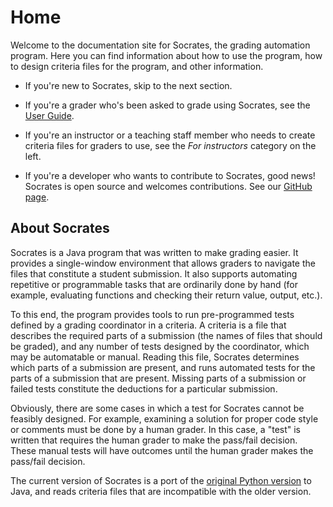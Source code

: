 # Home

Welcome to the documentation site for Socrates, the grading automation program.
Here you can find information about how to use the program, how to design
criteria files for the program, and other information.

*   If you're new to Socrates, skip to the next section.

*   If you're a grader who's been asked to grade using Socrates, see the
    [User Guide](/user_guide/).

*   If you're an instructor or a teaching staff member who needs to create
    criteria files for graders to use, see the *For instructors* category
    on the left.

*   If you're a developer who wants to contribute to Socrates, good news!
    Socrates is open source and welcomes contributions.
    See our [GitHub page](https://github.com/abreen/Socrates).


## About Socrates

Socrates is a Java program that was written to make grading easier. It provides
a single-window environment that allows graders to navigate the files that
constitute a student submission. It also supports automating repetitive or
programmable tasks that are ordinarily done by hand (for example, evaluating
functions and checking their return value, output, etc.).

To this end, the program provides tools to run pre-programmed tests defined by
a grading coordinator in a criteria. A criteria is a file that describes the
required parts of a submission (the names of files that should be graded), and
any number of tests designed by the coordinator, which may be automatable or
manual. Reading this file, Socrates determines which parts of a submission are
present, and runs automated tests for the parts of a submission that are
present. Missing parts of a submission or failed tests constitute the
deductions for a particular submission.

Obviously, there are some cases in which a test for Socrates cannot be feasibly
designed. For example, examining a solution for proper code style or comments
must be done by a human grader. In this case, a "test" is written that requires
the human grader to make the pass/fail decision. These manual tests will have
outcomes until the human grader makes the pass/fail decision.

The current version of Socrates is a port of the
[original Python version](http://github.com/abreen/socrates.py) to Java, and
reads criteria files that are incompatible with the older version.
